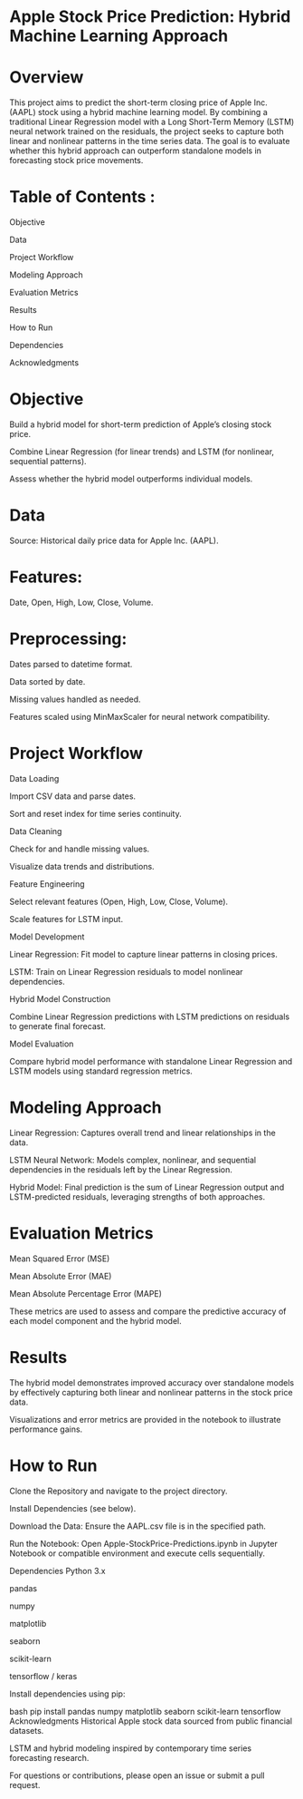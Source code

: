 
# Apple Stock Price Prediction: Hybrid Machine Learning Approach

# Overview

This project aims to predict the short-term closing price of Apple Inc. (AAPL) stock using a hybrid machine learning model. By combining a traditional Linear Regression model with a Long Short-Term Memory (LSTM) neural network trained on the residuals, the project seeks to capture both linear and nonlinear patterns in the time series data. The goal is to evaluate whether this hybrid approach can outperform standalone models in forecasting stock price movements.

# Table of Contents :

Objective

Data

Project Workflow

Modeling Approach

Evaluation Metrics

Results

How to Run

Dependencies

Acknowledgments

# Objective
Build a hybrid model for short-term prediction of Apple’s closing stock price.

Combine Linear Regression (for linear trends) and LSTM (for nonlinear, sequential patterns).

Assess whether the hybrid model outperforms individual models.

# Data
Source: Historical daily price data for Apple Inc. (AAPL).

# Features: 

Date, Open, High, Low, Close, Volume.

# Preprocessing:

Dates parsed to datetime format.

Data sorted by date.

Missing values handled as needed.

Features scaled using MinMaxScaler for neural network compatibility.

# Project Workflow

Data Loading

Import CSV data and parse dates.

Sort and reset index for time series continuity.

Data Cleaning

Check for and handle missing values.

Visualize data trends and distributions.

Feature Engineering

Select relevant features (Open, High, Low, Close, Volume).

Scale features for LSTM input.

Model Development

Linear Regression: Fit model to capture linear patterns in closing prices.

LSTM: Train on Linear Regression residuals to model nonlinear dependencies.

Hybrid Model Construction

Combine Linear Regression predictions with LSTM predictions on residuals to generate final forecast.

Model Evaluation

Compare hybrid model performance with standalone Linear Regression and LSTM models using standard regression metrics.

# Modeling Approach
Linear Regression: Captures overall trend and linear relationships in the data.

LSTM Neural Network: Models complex, nonlinear, and sequential dependencies in the residuals left by the Linear Regression.

Hybrid Model: Final prediction is the sum of Linear Regression output and LSTM-predicted residuals, leveraging strengths of both approaches.

# Evaluation Metrics
Mean Squared Error (MSE)

Mean Absolute Error (MAE)

Mean Absolute Percentage Error (MAPE)

These metrics are used to assess and compare the predictive accuracy of each model component and the hybrid model.

# Results
The hybrid model demonstrates improved accuracy over standalone models by effectively capturing both linear and nonlinear patterns in the stock price data.

Visualizations and error metrics are provided in the notebook to illustrate performance gains.

# How to Run
Clone the Repository and navigate to the project directory.

Install Dependencies (see below).

Download the Data: Ensure the AAPL.csv file is in the specified path.

Run the Notebook: Open Apple-StockPrice-Predictions.ipynb in Jupyter Notebook or compatible environment and execute cells sequentially.

Dependencies
Python 3.x

pandas

numpy

matplotlib

seaborn

scikit-learn

tensorflow / keras

Install dependencies using pip:

bash
pip install pandas numpy matplotlib seaborn scikit-learn tensorflow
Acknowledgments
Historical Apple stock data sourced from public financial datasets.

LSTM and hybrid modeling inspired by contemporary time series forecasting research.

For questions or contributions, please open an issue or submit a pull request.
